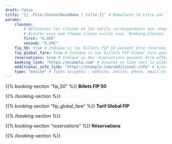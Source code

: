 ```yaml
---
draft: false
title: '{{ .File.ContentBaseName | title }}' # Remplacez le titre par le nom de la plateforme de réservation
params:
    classes:
        # Définissez les classes et les tarifs correspondants aux réservations.
        # Assurez-vous que chaque classe existe sous `booking.classes` dans i18n.
        first: "X,XX€"
        second: "X,XX€"
    fip_50: true # Indique si les billets FIP 50 peuvent être réservés via cette plateforme
    fip_global_fare: true # Indique si les billets FIP Global Fare peuvent être réservés via cette plateforme
    reservations: true # Indique si des réservations peuvent être effectuées via cette plateforme
    booking_link: "https://example.com" # Ajoutez un lien vers la plateforme de réservation
    additional_info_link: "https://example.com/additional-info" # Ajoutez un lien vers des informations supplémentaires
    type: "onsite" # Types acceptés : website, onsite, phone, email et machine
---
```


{{% booking-section "fip_50" %}}
**Billets FIP 50**

<!--
    Expliquez les étapes pour réserver des billets FIP 50 via cette plateforme de réservation.
-->
{{% /booking-section %}}

{{% booking-section "fip_global_fare" %}}
**Tarif Global FIP**

<!--
    Expliquez les étapes pour réserver des billets au tarif global FIP via cette plateforme de réservation.
-->
{{% /booking-section %}}

{{% booking-section "reservations" %}}
**Réservations**

<!--
    Expliquez les étapes pour effectuer des réservations via cette plateforme de réservation.
-->
{{% /booking-section %}}
